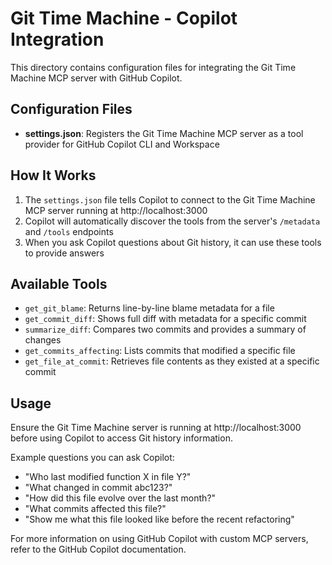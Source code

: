 # Git Time Machine - Copilot Integration

This directory contains configuration files for integrating the Git Time Machine MCP server with GitHub Copilot.

## Configuration Files

- **settings.json**: Registers the Git Time Machine MCP server as a tool provider for GitHub Copilot CLI and Workspace

## How It Works

1. The `settings.json` file tells Copilot to connect to the Git Time Machine MCP server running at http://localhost:3000
2. Copilot will automatically discover the tools from the server's `/metadata` and `/tools` endpoints
3. When you ask Copilot questions about Git history, it can use these tools to provide answers

## Available Tools

- `get_git_blame`: Returns line-by-line blame metadata for a file
- `get_commit_diff`: Shows full diff with metadata for a specific commit
- `summarize_diff`: Compares two commits and provides a summary of changes
- `get_commits_affecting`: Lists commits that modified a specific file
- `get_file_at_commit`: Retrieves file contents as they existed at a specific commit

## Usage

Ensure the Git Time Machine server is running at http://localhost:3000 before using Copilot to access Git history information.

Example questions you can ask Copilot:
- "Who last modified function X in file Y?"
- "What changed in commit abc123?"
- "How did this file evolve over the last month?"
- "What commits affected this file?"
- "Show me what this file looked like before the recent refactoring"

For more information on using GitHub Copilot with custom MCP servers, refer to the GitHub Copilot documentation.
